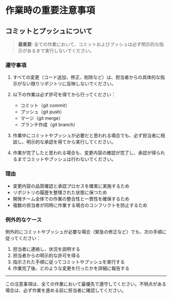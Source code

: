 # 作業時の重要注意事項

## コミットとプッシュについて

> **最重要**: 全ての作業において、コミットおよびプッシュは必ず明示的な指示があるまで実行しないでください。

### 遵守事項

1. すべての変更（コード追加、修正、削除など）は、担当者からの具体的な指示がない限りリポジトリに反映しないでください。

2. 以下の作業は必ず許可を得てから行ってください：
   - コミット（git commit）
   - プッシュ（git push）
   - マージ（git merge）
   - ブランチ作成（git branch）

3. 作業中にコミットやプッシュが必要だと思われる場合でも、必ず担当者に相談し、明示的な承認を得てから実行してください。

4. 作業が完了したと思われる場合も、変更内容の確認が完了し、承認が得られるまでコミットやプッシュは行わないでください。

### 理由

- 変更内容の品質確認と承認プロセスを確実に実施するため
- リポジトリの履歴を整理された状態に保つため
- 開発チーム全体での作業の整合性と一貫性を確保するため
- 複数の担当者が同時に作業する場合のコンフリクトを防止するため

### 例外的なケース

例外的にコミットやプッシュが必要な場合（緊急の修正など）でも、次の手順に従ってください：

1. 担当者に連絡し、状況を説明する
2. 担当者からの明示的な許可を得る
3. 指示された手順に従ってコミットやプッシュを実行する
4. 作業完了後、どのような変更を行ったかを詳細に報告する

---

この注意事項は、全ての作業において最優先で遵守してください。不明点がある場合は、必ず作業を進める前に担当者に確認してください。